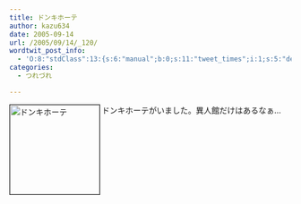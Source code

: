 ```yaml
---
title: ドンキホーテ
author: kazu634
date: 2005-09-14
url: /2005/09/14/_120/
wordtwit_post_info:
  - 'O:8:"stdClass":13:{s:6:"manual";b:0;s:11:"tweet_times";i:1;s:5:"delay";i:0;s:7:"enabled";i:1;s:10:"separation";s:2:"60";s:7:"version";s:3:"3.7";s:14:"tweet_template";b:0;s:6:"status";i:2;s:6:"result";a:0:{}s:13:"tweet_counter";i:2;s:13:"tweet_log_ids";a:1:{i:0;i:2031;}s:9:"hash_tags";a:0:{}s:8:"accounts";a:1:{i:0;s:7:"kazu634";}}'
categories:
  - つれづれ

---
```

<div class="section">
<p>
<img align="left" alt="ドンキホーテ" src="http://image.blog.livedoor.jp/simoom634/imgs/3/8/38dff9fa.jpg" class="pict" height="160" border="1" />ドンキホーテがいました。異人館だけはあるなぁ…
</p>
</div>